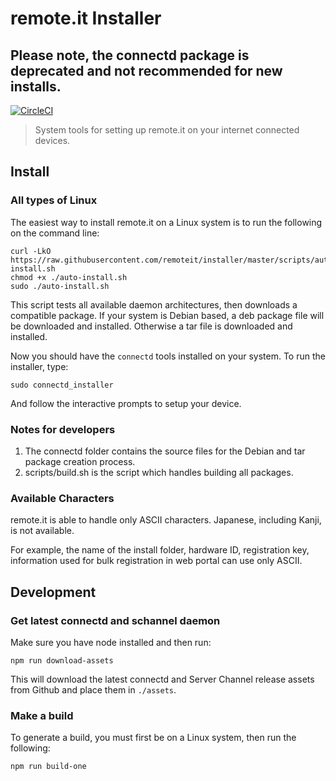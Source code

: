 # remote.it Installer

## Please note, the connectd package is deprecated and not recommended for new installs.

[![CircleCI](https://circleci.com/gh/remoteit/installer.svg?style=svg&circle-token=51d69d01d1536ee58ad7ddf3ae927811416fee63)](https://circleci.com/gh/remoteit/installer)

> System tools for setting up remote.it on your internet connected devices.

## Install

### All types of Linux

The easiest way to install remote.it on a Linux system is to run the following on the command line:

```
curl -LkO https://raw.githubusercontent.com/remoteit/installer/master/scripts/auto-install.sh
chmod +x ./auto-install.sh
sudo ./auto-install.sh
```
This script tests all available daemon architectures, then downloads a compatible package.  If your system is Debian based, a deb package file will be downloaded and installed.  Otherwise a tar file is downloaded and installed.

Now you should have the `connectd` tools installed on your system. To run the installer, type:

```
sudo connectd_installer
```

And follow the interactive prompts to setup your device.


### Notes for developers

1. The connectd folder contains the source files for the Debian and tar package creation process.
2. scripts/build.sh is the script which handles building all packages.

### Available Characters

remote.it is able to handle only ASCII characters. Japanese, including Kanji, is not available.

For example, the name of the install folder, hardware ID, registration key, information used for bulk registration in web portal can use only ASCII.

## Development

### Get latest connectd and schannel daemon

Make sure you have node installed and then run:

```shell
npm run download-assets
```

This will download the latest connectd and Server Channel release assets from Github and place them in `./assets`.

### Make a build

To generate a build, you must first be on a Linux system, then run the following:

```shell
npm run build-one
```
